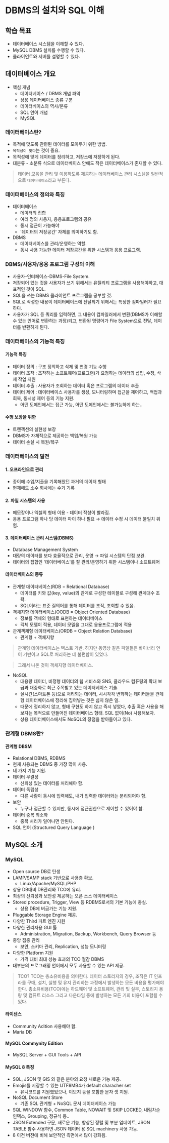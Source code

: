 # DBMS의 설치와 SQL 이해
## 학습 목표
- 데이터베이스 시스템을 이해할 수 있다.
- MySQL DBMS 설치를 수행할 수 있다.
- 클라이언트와 서버를 설명할 수 있다.

## 데이터베이스 개요
- 핵심 개념
    - 데이터베이스 / DBMS 개념 파악
    - 상용 데이터베이스 종류 구분
    - 데이터베이스의 역사/분류
    - SQL 언어 개념
    - MySQL

### 데이터베이스란?
- 목적에 맞도록 관련된 데이터를 모아두기 위한 방법. 
- `목적성이 맞다`는 것이 중요.
- 목적성에 맞게 데이터를 정리하고, 저장소에 저장하게 된다. 
- 대분류 - 소분류 식으로 데이터베이스 안에도 작은 데이터베이스가 존재할 수 있다.
> 데이터 모음을 관리 및 이용하도록 제공하는 데이터베이스 관리 시스템을 일반적으로 `데이터베이스`라고 부른다.

### 데이터베이스의 정의와 특징
- 데이터베이스
    - 데이터의 집합
    - 여러 명의 사용자, 응용프로그램의 공유
    - 동시 접근이 가능해야
    - '데이터의 저장공간' 자체를 의미하기도 함. 
- DBMS
    - 데이터베이스를 관리/운영하는 역할.
    - 동시 사용 가능한 데이터 저장공간을 위한 시스템과 응용 프로그램. 

### DBMS/사용자/응용 프로그램 구성의 이해
- 사용자-인터페이스-DBMS-File System.
- 저장되어 있는 것을 사용자가 쓰기 위해서는 유틸리티 프로그램을 사용해야하고, 대표적인 것이 SQL. 
- SQL을 쓰는 DBMS 클라이언트 프로그램을 공부할 것.
- SQL로 작성한 내용이 데이터베이스에 전달되기 위해서는 특정한 컴파일러가 필요하다. 
- 사용자가 SQL 등 쿼리를 입력하면, 그 내용이 컴파일러에서 변환(DBMS가 이해할 수 있는 언어로 변환하는 과정)되고, 변환된 명령어가 File System으로 전달, 데이터를 반환하게 된다.

### 데이터베이스의 기능적 특징
#### 기능적 특징
- 데이터 정의 : 구조 정의하고 삭제 및 변경 기능 수행
- 데이터 조작 : 조작하는 소프트웨어(프로그램)가 요청하는 데이터의 삽입, 수정, 삭제 작업 지원
- 데이터 추출 : 사용자가 조회하는 데이터 혹은 프로그램의 데이터 추출
- 데이터 제어 : 데이터베이스 사용자를 생성, 모니터링하며 접근을 제어하고, 백업과 회복, 동시성 제어 등의 기능 지원.
    - 어떤 도메인에서는 접근 가능, 어떤 도메인에서는 불가능하게 하는.. 
#### 수행 보장을 위한
- 트랜잭션의 실현성 보장
- DBMS가 자체적으로 제공하는 백업/복원 가능
- 데이터 손실 시 복원/복구

### 데이터베이스의 발전

#### 1. 오프라인으로 관리
- 종이에 수입/지출을 기록해왔던 과거의 데이터 형태
- 현재에도 소수 회사에는 수기 기록

#### 2. 파일 시스템의 사용
- 메모장이나 엑셀의 형태 이용 - 데이터 작성이 빨라짐.
- 응용 프로그램 하나 당 데이터 파이 하나 필요 → 데이터 수정 시 데이터 불일치 위험.

#### 3. 데이터베이스 관리 시스템(DBMS)
- Database Management System
- 대량의 데이터를 보다 효율적으로 관리, 운영 → 파일 시스템의 단점 보완.
- 데이터의 집합인 '데이터베이스'를 잘 관리/운영하기 위한 시스템이나 소프트웨어

#### 데이터베이스의 종류
- 관계형 데이터베이스(RDB = Relational Database)
    - 데이터를 키와 값(key, value)의 관계로 구성한 테이블로 구성해 관계대수 조좍. 
    - SQL이라는 표준 질의어를 통해 데이터를 조작, 조회할 수 있음.
- 객체지향 데이터베이스(OODB = Object Oriented Database)
    - 정보를 객체의 형태로 표현하는 데이터베이스
    - 객체 모델이 적용, 데이터 모델을 그대로 응용프로그램에 적용
- 관계객체형 데이터베이스(ORDB = Object Relation Database)
    - 관계형 + 객체지향

> 관계형 데이터베이스는 텍스트 기반.
하지만 동영상 같은 파일들은 바이너리 언어 기반이고 SQL로 처리하는 데 불편함이 있었다.

> 그래서 나온 것이 객체지향 데이터베이스. 
- NoSQL 
    - 대용량 데이터, 비정형 데이터의 웹 서비스와 SNS, 클라우드 컴퓨팅의 확대 보급과 대중화로 최근 주목받고 있는 데이터베이스 기술.
    - 실시간(스마트폰 등)으로 처리되는 데이터, 시시각각 변화하는 데이터들을 관계형 데이터베이스에 정리해 집어넣는 것은 쉽지 않은 일. 
    - 때문에 정리하지 않고, 형태 구현도 하지 않고 즉시 넣었다, 추출 혹은 사용을 해보자는 목적으로 만들어진 데이터베이스 형태. SQL 없이(No) 사용해보자. 
    - 상용 데이터베이스에서도 NoSQL의 장점을 받아들이고 있다.

### 관계형 DBMS란?
#### 관계형 DBSM
- Relational DBMS, RDBMS
- 현재 사용되는 DBMS 중 가장 많이 사용.
- 네 가지 기능 지원.
- 데이터 무결성
    - 신뢰성 있는 데이터를 처리해야 함. 
- 데이터 독립성
    - 다른 사람이 동시에 입력해도, 내가 입력한 데이터와는 분리되어야 함. 
- 보안
    - 누구나 접근할 수 있지만, 동시에 접근권한으로 제어할 수 있어야 함. 
- 데이터 중복 최소화
    - 중복 처리가 일어나면 안된다.
- SQL 언어 (Structured Query Language )

## MySQL 소개
### MySQL
- Open source DB로 탄생
- LAMP/SAMP stack 기반으로 사용층 확보. 
    - Linux/Apache/MySQL/PHP
- 상용 DB대비 DB관리와 TCO에 유리.
- 최상의 신뢰성과 보안성 제공하는 오픈 소스 데이터베이스
- Stored procedure, Trigger, View 등 RDBMS로서의 기본 기능에 충실.
    - 상용 DB에 버금가는 기능 지원.
- Pluggable Storage Engine 제공.
- 다양한 Third 파트 엔진 지원
- 다양한 관리자용 GUI 툴
    - Administration, Migration, Backup, Workbench, Query Browser 등
- 중앙 집중 관리
    - 보안, 스키마 관리, Replication, 성능 모니터링
- 다양한 Platform 지원
    - 가격 대비 최대 성능 효과의 TCO 절감 DBMS
- 대부분의 프로그래밍 언어에서 모두 사용할 수 있는 API 제공.

> TCO?
TCO는 총소유비용을 의미한다. 데이터 스토리지의 경우, 조직은 IT 인프라를 구매, 설치, 실행 및 유지 관리하는 과정에서 발생하는 모든 비용을 평가해야 한다. 총소유비용(TCO)에는 하드웨어 및 소프트웨어, 관리 및 실무, 스토리지 용량 및 컴퓨트 리소스 그리고 다운타임 중에 발생하는 모든 기회 비용이 포함될 수 있다.

#### 라이센스
- Community Adition 사용해야 함. 
- Maria DB
#### MySQL Commynity Edition
- MySQL Server + GUI Tools + API

#### MySQL 8 특징
- SQL, JSON 및 GIS 와 같은 분야의 요청 새로운 기능 제공.
- Emojis를 저장할 수 있는 UTF8MB4가 default characher set
    - 유니코드를 지원했었으나, 이모지 등을 포함한 문자 셋 지원. 
- NoSQL Document Store  
    - 기존 SQL 관계형 + NoSQL 문서 데이터베이스 가능
- SQL WINDOW 함수, Common Table, NOWAIT 및 SKIP LOCKED, 내림차순 인덱스, Grouping, 정규식 등..
- JSON Extended 구문, 새로운 기능, 향상된 정렬 및 부분 업데이트, JSON TABLE 함수 사용하면 JSON 데이터 용 SQL machinery 사용 가능.
- 8 이전 버전에 비해 보안적인 측면에서 많이 강화됨.


